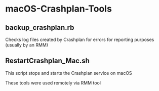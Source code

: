 # macOS-Crashplan-Tools
## backup_crashplan.rb
Checks log files created by Crashplan for errors for reporting purposes (usually by an RMM)
## RestartCrashplan_Mac.sh
This script stops and starts the Crashplan service on macOS

These tools were used remotely via RMM tool
